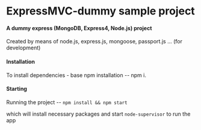 # ExpressMVC-dummy sample project
#### A dummy express (MongoDB, Express4, Node.js) project

Created by means of node.js, express.js, mongoose, passport.js ... (for development)

#### Installation

To install dependencies - base npm installation -- npm i.

#### Starting

Running the project -- `npm install && npm start`

which will install necessary packages and start `node-supervisor` to run the app

